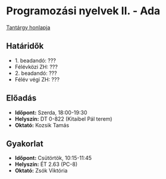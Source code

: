 # Programozási nyelvek II. - Ada

[Tantárgy honlapja](http://kto.web.elte.hu/hu/oktatas/ada/)

## Határidők

* 1\. beadandó: ???
* Félévközi ZH: ???
* 2\. beadandó: ???
* Félév végi ZH: ???

## Előadás

* **Időpont:** Szerda, 18:00-19:30
* **Helyszín:** DT 0-822 (Kitaibel Pál terem)
* **Oktató:** Kozsik Tamás

## Gyakorlat

* **Időpont:** Csütörtök, 10:15-11:45
* **Helyszín:** ÉT 2.63 (PC-8)
* **Oktató:** Zsók Viktória
